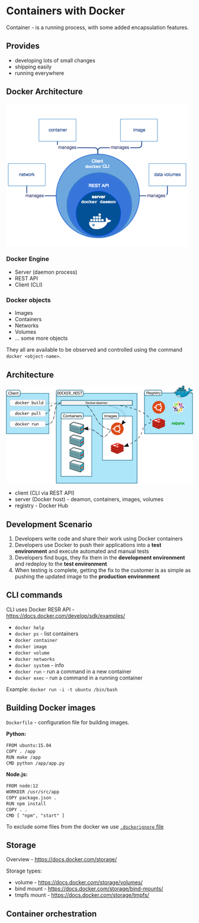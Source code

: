 # Containers with Docker

Container - is a running process, with some added encapsulation features.

## Provides

  - developing lots of small changes
  - shipping easily
  - running everywhere
  
## Docker Architecture

![Image - Docker objects and Docker engine](image/docker-engine-components.png)

### Docker Engine

- Server (daemon process)
- REST API
- Client (CLI)

### Docker objects

- Images
- Containers
- Networks
- Volumes
- ... some more objects

They all are available to be observed and controlled using the command `docker <object-name>`.

## Architecture

![Image - Docker architecture](image/docker-architecture.png)

- client (CLI via REST API)
- server (Docker host) - deamon, containers, images, volumes
- registry - Docker Hub

## Development Scenario

1. Developers write code and share their work using Docker containers
2. Developers use Docker to push their applications into a **test environment** and execute automated and manual tests
3. Developers find bugs, they fix them in the **development environment** and redeploy to the **test environment**
4. When testing is complete, getting the fix to the customer is as simple as pushing the updated image to the **production environment**

## CLI commands

CLI uses Docker RESR API - https://docs.docker.com/develop/sdk/examples/

- `docker help`
- `docker ps` - list containers
- `docker container`
- `docker image`
- `docker volume`
- `docker networks`
- `docker system` - info
- `docker run` - run a command in a new container
- `docker exec` - run a command in a running container

Example: `docker run -i -t ubuntu /bin/bash`

## Building Docker images

`Dockerfile` - configuration file for building images.

**Python:**
```
FROM ubuntu:15.04
COPY . /app
RUN make /app
CMD python /app/app.py
```

**Node.js:**
```
FROM node:12
WORKDIR /usr/src/app
COPY package.json .
RUN npm install
COPY . .
CMD [ "npm", "start" ]
```

To exclude some files from the docker we use [`.dockerignore` file](https://docs.docker.com/engine/reference/builder/#dockerignore-file)

## Storage

Overview - https://docs.docker.com/storage/

Storage types:

  - volume - https://docs.docker.com/storage/volumes/
  - bind mount - https://docs.docker.com/storage/bind-mounts/
  - tmpfs mount - https://docs.docker.com/storage/tmpfs/

## Container orchestration

